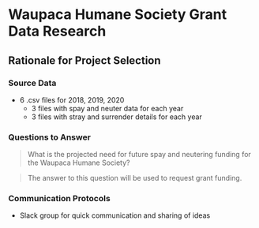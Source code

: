 # Waupaca Humane Society Grant Data Research

## Rationale for Project Selection

### Source Data
* 6 .csv files for 2018, 2019, 2020
  * 3 files with spay and neuter data for each year
  * 3 files with stray and surrender details for each year

### Questions to Answer
> What is the projected need for future spay and neutering funding for the Waupaca Humane Society?

> The answer to this question will be used to request grant funding.

### Communication Protocols
* Slack group for quick communication and sharing of ideas
